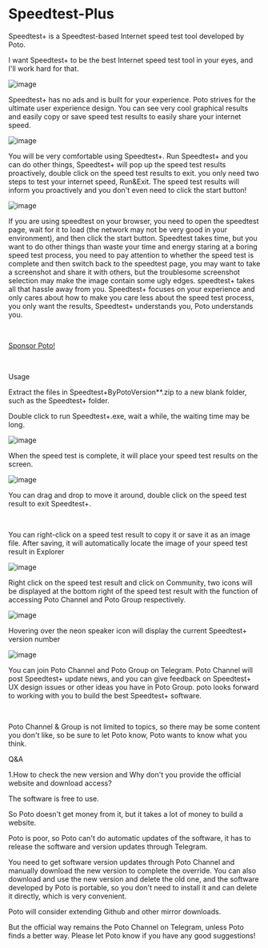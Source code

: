 # Speedtest-Plus

Speedtest+ is a Speedtest-based Internet speed test tool developed by Poto. 

I want Speedtest+ to be the best Internet speed test tool in your eyes, and I'll work hard for that.

![image](https://user-images.githubusercontent.com/59009389/209684141-2753f001-a9e1-473f-a793-850030fea284.png)


Speedtest+ has no ads and is built for your experience. Poto strives for the ultimate user experience design. You can see very cool graphical results and easily copy or save speed test results to easily share your internet speed.

![image](https://user-images.githubusercontent.com/59009389/209684150-20e1b381-0088-43f0-8cbc-5306e0328924.png)


You will be very comfortable using Speedtest+. Run Speedtest+ and you can do other things, Speedtest+ will pop up the speed test results proactively, double click on the speed test results to exit. you only need two steps to test your internet speed, Run&Exit. The speed test results will inform you proactively and you don't even need to click the start button!

![image](https://user-images.githubusercontent.com/59009389/209684163-62236c3d-8a45-4ab5-83c6-2ba017b10b26.png)


If you are using speedtest on your browser, you need to open the speedtest page, wait for it to load (the network may not be very good in your environment), and then click the start button. Speedtest takes time, but you want to do other things than waste your time and energy staring at a boring speed test process, you need to pay attention to whether the speed test is complete and then switch back to the speedtest page, you may want to take a screenshot and share it with others, but the troublesome screenshot selection may make the image contain some ugly edges. speedtest+ takes all that hassle away from you. Speedtest+ focuses on your experience and only cares about how to make you care less about the speed test process, you only want the results, Speedtest+ understands you, Poto understands you.

​

[Sponsor Poto!](https://ko-fi.com/ispoto)

​​

Usage

Extract the files in Speedtest+ByPotoVersion**.zip to a new blank folder, such as the Speedtest+ folder.



Double click to run Speedtest+.exe, wait a while, the waiting time may be long.

![image](https://user-images.githubusercontent.com/59009389/209684176-0f5fb063-7014-4ce5-bc8f-3266acded892.png)




When the speed test is complete, it will place your speed test results on the screen.

![image](https://user-images.githubusercontent.com/59009389/209684194-8b6b27bb-512e-4a6a-927b-932dd3c52b88.png)




You can drag and drop to move it around, double click on the speed test result to exit Speedtest+.

​

You can right-click on a speed test result to copy it or save it as an image file.
After saving, it will automatically locate the image of your speed test result in Explorer

![image](https://user-images.githubusercontent.com/59009389/209684211-a91e53e0-3e79-49f9-b170-d41403c2dcb7.png)




Right click on the speed test result and click on Community, two icons will be displayed at the bottom right of the speed test result with the function of accessing Poto Channel and Poto Group respectively.

![image](https://user-images.githubusercontent.com/59009389/209684230-2832a240-779c-4433-b69b-ebfcaa746930.png)






Hovering over the neon speaker icon will display the current Speedtest+ version number

![image](https://user-images.githubusercontent.com/59009389/209684244-851ed0af-d960-41bb-ad25-ea014e5ef27b.png)




You can join Poto Channel and Poto Group on Telegram. Poto Channel will post Speedtest+ update news, and you can give feedback on Speedtest+ UX design issues or other ideas you have in Poto Group. poto looks forward to working with you to build the best Speedtest+ software.

​

Poto Channel & Group is not limited to topics, so there may be some content you don't like, so be sure to let Poto know, Poto wants to know what you think.




Q&A


1.How to check the new version and Why don't you provide the official website and download access?

The software is free to use.

So Poto doesn't get money from it, but it takes a lot of money to build a website. 

Poto is poor, so Poto can't do automatic updates of the software, it has to release the software and version updates through Telegram.

You need to get software version updates through Poto Channel and manually download the new version to complete the override. You can also download and use the new version and delete the old one, and the software developed by Poto is portable, so you don't need to install it and can delete it directly, which is very convenient.

Poto will consider extending Github and other mirror downloads.

But the official way remains the Poto Channel on Telegram, unless Poto finds a better way. Please let Poto know if you have any good suggestions!

​
